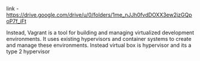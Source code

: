  link - https://drive.google.com/drive/u/0/folders/1me_nJJh0fvdDOXX3ew2jzGQpoP7f_iFt

Instead, Vagrant is a tool for building and managing virtualized development environments. It uses existing hypervisors and container systems to create and manage these environments. Instead virtual box is hypervisor and its a type 2 hypervisor
